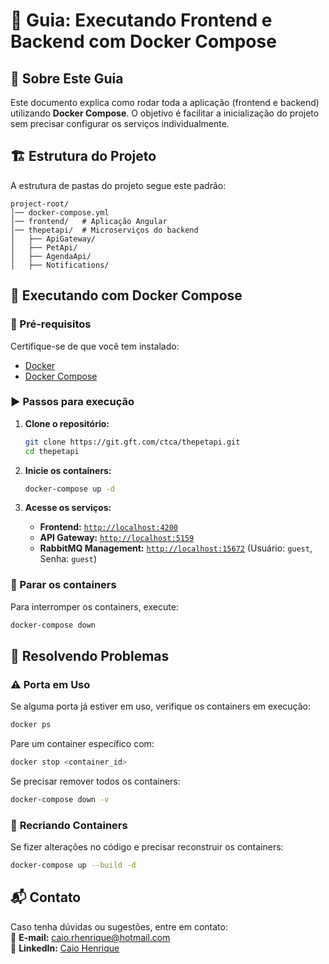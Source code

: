 # 📌 Guia: Executando Frontend e Backend com Docker Compose

## 📖 Sobre Este Guia

Este documento explica como rodar toda a aplicação (frontend e backend) utilizando **Docker Compose**. O objetivo é facilitar a inicialização do projeto sem precisar configurar os serviços individualmente.

## 🏗 Estrutura do Projeto
A estrutura de pastas do projeto segue este padrão:

```
project-root/
│── docker-compose.yml
│── frontend/   # Aplicação Angular
│── thepetapi/  # Microserviços do backend
│   ├── ApiGateway/
│   ├── PetApi/
│   ├── AgendaApi/
│   ├── Notifications/
```

## 🚀 Executando com Docker Compose

### 📌 Pré-requisitos
Certifique-se de que você tem instalado:
- [Docker](https://docs.docker.com/get-docker/)
- [Docker Compose](https://docs.docker.com/compose/install/)

### ▶️ Passos para execução

1. **Clone o repositório:**
   ```bash
   git clone https://git.gft.com/ctca/thepetapi.git
   cd thepetapi
   ```

2. **Inicie os containers:**
   ```bash
   docker-compose up -d
   ```

3. **Acesse os serviços:**
   - **Frontend:** [`http://localhost:4200`](http://localhost:4200)
   - **API Gateway:** [`http://localhost:5159`](http://localhost:5159)
   - **RabbitMQ Management:** [`http://localhost:15672`](http://localhost:15672) (Usuário: `guest`, Senha: `guest`)

### 🛑 Parar os containers
Para interromper os containers, execute:
```bash
docker-compose down
```

## 🐞 Resolvendo Problemas

### ⚠️ **Porta em Uso**
Se alguma porta já estiver em uso, verifique os containers em execução:
```bash
docker ps
```
Pare um container específico com:
```bash
docker stop <container_id>
```

Se precisar remover todos os containers:
```bash
docker-compose down -v
```

### 🔄 **Recriando Containers**
Se fizer alterações no código e precisar reconstruir os containers:
```bash
docker-compose up --build -d
```

## 📬 Contato
Caso tenha dúvidas ou sugestões, entre em contato:  
📧 **E-mail:** caio.rhenrique@hotmail.com  
🔗 **LinkedIn:** [Caio Henrique](https://www.linkedin.com/in/caiorhenrique/)

